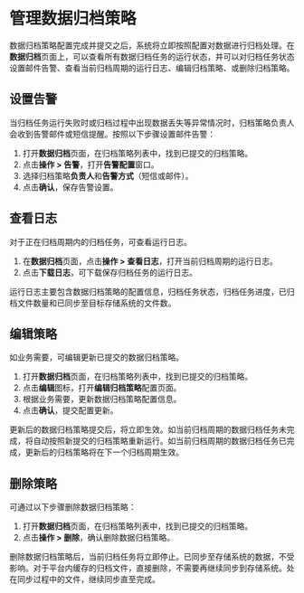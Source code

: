 # 管理数据归档策略
数据归档策略配置完成并提交之后，系统将立即按照配置对数据进行归档处理。在**数据归档**页面上，可以查看所有数据归档任务的运行状态，并可以对归档任务状态设置邮件告警、查看当前归档周期的运行日志、编辑归档策略、或删除归档策略。

## 设置告警

当归档任务运行失败时或归档过程中出现数据丢失等异常情况时，归档策略负责人会收到告警邮件或短信提醒。按照以下步骤设置邮件告警：

1. 打开**数据归档**页面，在归档策略列表中，找到已提交的归档策略。
2. 点击**操作 > 告警**，打开**告警配置**窗口。
3. 选择归档策略**负责人**和**告警方式**（短信或邮件）。
4. 点击**确认**，保存告警设置。

## 查看日志

对于正在归档周期内的归档任务，可查看运行日志。

1. 在**数据归档**页面，点击**操作 > 查看日志**，打开当前归档周期的运行日志。
2. 点击**下载日志**，可下载保存归档任务的运行日志。

运行日志主要包含数据归档策略的配置信息，归档任务状态，归档任务进度，已归档文件数量和已同步至目标存储系统的文件数。

## 编辑策略

如业务需要，可编辑更新已提交的数据归档策略。

1. 打开**数据归档**页面，在归档策略列表中，找到已提交的归档策略。
2. 点击**编辑**图标，打开**编辑归档策略**配置页面。
3. 根据业务需要，更新数据归档策略配置信息。
4. 点击**确认**，提交配置更新。

更新后的数据归档策略提交后，将立即生效。如当前归档周期的数据归档任务未完成，将自动按照新提交的归档策略重新运行。如当前归档周期的数据归档任务已完成，更新后的归档策略将在下一个归档周期生效。

## 删除策略

可通过以下步骤删除数据归档策略：

1. 打开**数据归档**页面，在归档策略列表中，找到已提交的归档策略。
2. 点击**操作 > 删除**，确认删除数据归档策略。

删除数据归档策略后，当前归档任务将立即停止。已同步至存储系统的数据，不受影响。对于平台内缓存的归档文件，直接删除，不需要再继续同步到存储系统。处在同步过程中的文件，继续同步直至完成。
